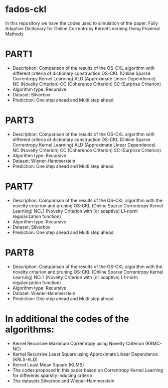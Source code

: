 # fados-ckl
In this repository we have the codes used to simulation of the paper: Fully Adaptive Dictionary for Online Correntropy Kernel Learning Using Proximal Methods

# PART1
- Description: Comparison of the results of the OS-CKL algorithm with different criteria of dictionary construction
    OS-CKL (Online Sparse Correntropy Kernel Learning)
    ALD (Approximate Linear Dependence)
    NC (Novelty Criterion)
    CC (Coherence Criterion)
    SC (Surprise Criterion)
- Algorithm type: Recursive
- Dataset: Silverbox
- Prediction: One step ahead and Multi step ahead

# PART3
- Description: Comparison of the results of the OS-CKL algorithm with different criteria of dictionary construction
    OS-CKL (Online Sparse Correntropy Kernel Learning)
    ALD (Approximate Linear Dependence)
    NC (Novelty Criterion)
    CC (Coherence Criterion)
    SC (Surprise Criterion)
- Algorithm type: Recursive
- Dataset: Wiener-Hammerstein
- Prediction: One step ahead and Multi step ahead

# PART7
- Description: Comparison of the results of the OS-CKL algorithm with the novelty criterion and pruning
    OS-CKL (Online Sparse Correntropy Kernel Learning)
    NCL1 (Novelty Criterion with [or adaptive] L1-norm regularization function)
- Algorithm type: Recursive
- Dataset: Silverbox
- Prediction: One step ahead and Multi step ahead

# PART8
- Description: Comparison of the results of the OS-CKL algorithm with the novelty criterion and pruning
    OS-CKL (Online Sparse Correntropy Kernel Learning)
    NCL1 (Novelty Criterion with [or adaptive] L1-norm regularization function)
- Algorithm type: Recursive
- Dataset: Wiener-Hammerstein
- Prediction: One step ahead and Multi step ahead

# In additional the codes of the algorithms:
- Kernel Recursive Maximum Correntropy using Novelty Criterion (KRMC-NC)
- Kernel Recursive Least Square using Approximate Linear Dependence (KRLS-ALD)
- Kernel Least Mean Square (KLMS)
- The codes proposed in this paper based on Correntropy Kernel Learning for differents sparsity inducing criteria
- The datasets Silverbox and Wiener-Hammerstein

